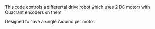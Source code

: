 
This code controls a differental drive robot which uses 2 DC motors with
Quadrant encoders on them.

Designed to have a single Arduino per motor.
